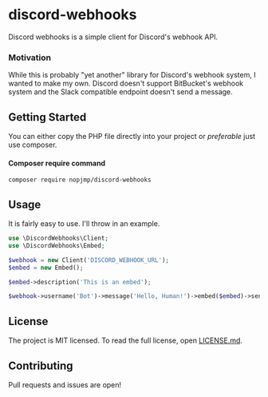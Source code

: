 # discord-webhooks

Discord webhooks is a simple client for Discord's webhook API.

### Motivation

While this is probably "yet another" library for Discord's webhook system, I wanted to make my own. Discord doesn't support BitBucket's webhook system and the Slack compatible endpoint doesn't send a message.

## Getting Started

You can either copy the PHP file directly into your project or _preferable_ just use composer.

#### Composer require command
`composer require nopjmp/discord-webhooks`

## Usage

It is fairly easy to use. I'll throw in an example.

```php
use \DiscordWebhooks\Client;
use \DiscordWebhooks\Embed;

$webhook = new Client('DISCORD_WEBHOOK_URL');
$embed = new Embed();

$embed->description('This is an embed');

$webhook->username('Bot')->message('Hello, Human!')->embed($embed)->send();
```

## License

The project is MIT licensed. To read the full license, open [LICENSE.md](LICENSE.md).

## Contributing

Pull requests and issues are open!
